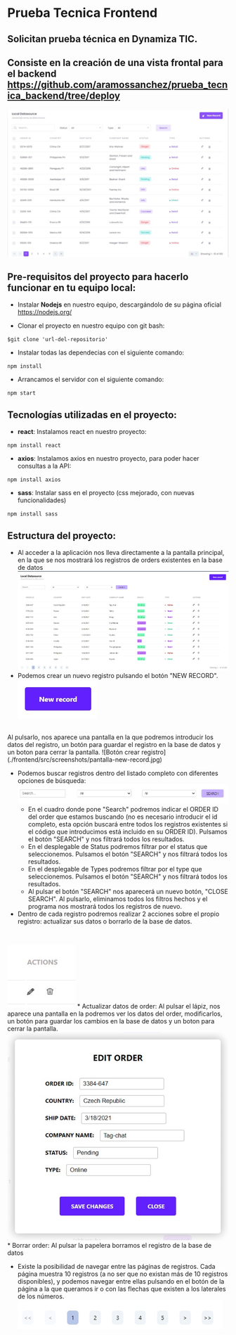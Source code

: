 # Prueba Tecnica Frontend

## Solicitan prueba técnica en Dynamiza TIC.

## Consiste en la creación de una vista frontal para el backend https://github.com/aramossanchez/prueba_tecnica_backend/tree/deploy

![Vista Pedida](./frontend/src/screenshots/vista-pedida.jpg)

## Pre-requisitos del proyecto para hacerlo funcionar en tu equipo local:

* Instalar **Nodejs** en nuestro equipo, descargándolo de su página oficial
https://nodejs.org/

* Clonar el proyecto en nuestro equipo con git bash:
```
$git clone 'url-del-repositorio'
```

* Instalar todas las dependecias con el siguiente comando:
```
npm install
```

* Arrancamos el servidor con el siguiente comando:
```
npm start
```

## Tecnologías utilizadas en el proyecto:

* **react**: Instalamos react en nuestro proyecto:
```
npm install react
```
* **axios**: Instalamos axios en nuestro proyecto, para poder hacer consultas a la API:
```
npm install axios
```
* **sass**: Instalar sass en el proyecto (css mejorado, con nuevas funcionalidades)
```
npm install sass
```
## Estructura del proyecto:
* Al acceder a la aplicación nos lleva directamente a la pantalla principal, en la que se nos mostrará los registros de orders existentes en la base de datos
![Vista Principal](./frontend/src/screenshots/vista-principal.jpg)
* Podemos crear un nuevo registro pulsando el botón "NEW RECORD".
![Botón crear registro](./frontend/src/screenshots/new-record.jpg)
<br>
Al pulsarlo, nos aparece una pantalla en la que podremos introducir los datos del registro, un botón para guardar el registro en la base de datos y un boton para cerrar la pantalla.
![Botón crear registro](./frontend/src/screenshots/pantalla-new-record.jpg)

* Podemos buscar registros dentro del listado completo con diferentes opciones de búsqueda:
![Búsqueda](./frontend/src/screenshots/busqueda.jpg)
    * En el cuadro donde pone "Search" podremos indicar el ORDER ID del order que estamos buscando (no es necesario introducir el id completo, esta opción buscará entre todos los registros existentes si el código que introducimos está incluido en su ORDER ID). Pulsamos el botón "SEARCH" y nos filtrará todos los resultados.
    * En el desplegable de Status podremos filtrar por el status que seleccionemos. Pulsamos el botón "SEARCH" y nos filtrará todos los resultados.
    * En el desplegable de Types podremos filtrar por el type que seleccionemos. Pulsamos el botón "SEARCH" y nos filtrará todos los resultados.
    * Al pulsar el botón "SEARCH" nos aparecerá un nuevo botón, "CLOSE SEARCH". Al pulsarlo, eliminamos todos los filtros hechos y el programa nos mostrará todos los registros de nuevo.
* Dentro de cada registro podremos realizar 2 acciones sobre el propio registro: actualizar sus datos o borrarlo de la base de datos.
<br>

![Actions](./frontend/src/screenshots/actions.jpg)
    * Actualizar datos de order: Al pulsar el lápiz, nos aparece una pantalla en la podremos ver los datos del order, modificarlos, un botón para guardar los cambios en la base de datos y un boton para cerrar la pantalla.
    ![Actualizar order](./frontend/src/screenshots/editar.jpg)
    * Borrar order: Al pulsar la papelera borramos el registro de la base de datos
* Existe la posibilidad de navegar entre las páginas de registros. Cada página muestra 10 registros (a no ser que no existan más de 10 registros disponibles), y podemos navegar entre ellas pulsando en el botón de la página a la que queramos ir o con las flechas que existen a los laterales de los números.
![Paginación](./frontend/src/screenshots/paginacion.jpg)